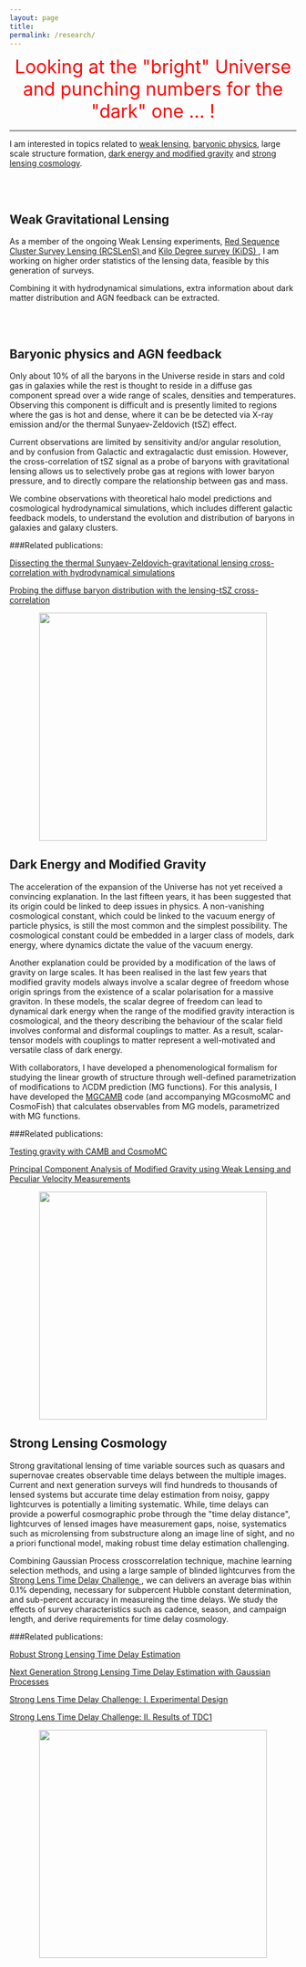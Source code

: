 ```yaml
---
layout: page
title: 
permalink: /research/
---
```


<p>
<center>
<font size="6"  >
<span style="color:red">   <bold> Looking at the "bright" Universe and punching numbers for the "dark" one ... !  </bold></span>
</font>
</center>
</p>

<P><HR>



<p>
I am interested in topics related to <a href="#gravitational lensing">weak lensing</a>, <a href="#baryonic physics">baryonic physics</a>, large scale structure formation, <a href="#dark energy">dark energy and modified gravity</a> and <a href="#Strong Lensing Cosmology">strong lensing cosmology</a>.
</p>

<br> <br /> 
<h2><a name="gravitational lensing"></a>Weak Gravitational Lensing</h2>
As a member of the ongoing Weak Lensing experiments, <a href="http://www.rcslens.org/"> Red Sequence Cluster Survey Lensing (RCSLenS) </a>  and <a href="http://kids.strw.leidenuniv.nl/"> Kilo Degree survey (KiDS) </a>, I am working on higher order statistics of the lensing data, feasible by this generation of surveys. 

Combining it with hydrodynamical simulations, extra information about dark matter distribution and AGN feedback can be extracted. 


<br> <br /> 
<h2><a name="baryonic physics"></a>Baryonic physics and AGN feedback</h2>

Only about 10% of
all the baryons in the Universe reside in stars and cold gas
in galaxies while the rest is thought to reside in a
diffuse gas component spread over a wide range of scales,
densities and temperatures. Observing this component is
difficult and is presently limited to regions where the gas
is hot and dense, where it can be be detected via X-ray
emission and/or the thermal Sunyaev-Zeldovich (tSZ) effect.

Current observations are limited by sensitivity and/or angular resolution, and by confusion from
Galactic and extragalactic dust emission. However, the
cross-correlation of tSZ signal as a probe of baryons with gravitational lensing allows us
to selectively probe gas at regions with lower baryon pressure, and to directly compare the relationship between gas and mass. 

We combine observations with theoretical halo model predictions and cosmological hydrodynamical
simulations, which includes different galactic feedback models, to understand the evolution and distribution of baryons in galaxies and galaxy clusters. 

###Related publications:  

<a href="http://inspirehep.net/record/1334912"> Dissecting the thermal Sunyaev-Zeldovich-gravitational lensing cross-correlation with hydrodynamical simulations </a>

<a href="http://inspirehep.net/record/1291267">  Probing the diffuse baryon distribution with the lensing-tSZ cross-correlation </a>

<center><img src="{{ site.baseurl }}/images/tSZLensing.png" width="400"></center>



<h2><a name="dark energy"></a>Dark Energy and Modified Gravity</h2>

The acceleration of the expansion of the Universe has not yet received a convincing explanation. In the last fifteen years, it has been suggested that its origin could be linked to deep issues in physics. A non-vanishing cosmological constant, which could be linked to the vacuum energy of particle physics, is still the most common and the simplest possibility. The cosmological constant could be embedded in a larger class of models, dark energy, where dynamics dictate the value of the vacuum energy. 

Another explanation could be provided by a modification of the laws of gravity on large scales. It has been realised in the last few years that modified gravity models always involve a scalar degree of freedom whose origin springs from the existence of a scalar polarisation for a massive graviton. In these models, the scalar degree of freedom can lead to dynamical dark energy when the range of the modified gravity interaction is cosmological, and the theory describing the behaviour of the scalar field involves conformal and disformal couplings to matter. As a result, scalar- tensor models with couplings to matter represent a well-motivated and versatile class of dark energy. 


With collaborators, I have developed a phenomenological formalism for studying the linear growth of structure through well-defined parametrization of modifications to ΛCDM prediction (MG functions). For this analysis, I have developed the <a href="http://aliojjati.github.io/MGCAMB/">  MGCAMB</a> code (and accompanying MGcosmoMC and CosmoFish) that calculates observables from MG models, parametrized with MG functions. 

###Related publications:  

<a href="http://arxiv.org/abs/1106.4543">  Testing gravity with CAMB and CosmoMC </a>

<a href="http://arxiv.org/abs/1306.2546"> Principal Component Analysis of Modified Gravity using Weak Lensing and Peculiar Velocity Measurements</a>

<center><img src="{{ site.baseurl }}/images/main_pk.png" width="400"></center>



<h2><a name="Strong Lensing Cosmology"></a>Strong Lensing Cosmology</h2>

Strong gravitational lensing of time variable sources such as quasars and supernovae creates observable time delays between the multiple images. Current and next generation surveys will find hundreds to thousands of lensed systems but accurate time delay estimation from noisy, gappy lightcurves is potentially a limiting systematic. While, time delays can provide a powerful cosmographic probe through the "time delay distance", lightcurves of lensed images have measurement gaps, noise, systematics such as microlensing from substructure along an image line of sight, and no a priori functional model, making robust time delay estimation challenging. 

Combining Gaussian Process crosscorrelation technique, machine learning selection methods, and using a large sample of blinded lightcurves from the <a href="http://timedelaychallenge.org/"> Strong Lens Time Delay Challenge </a>, we can delivers an average bias within 0.1% depending, necessary for subpercent Hubble constant determination, and sub-percent accuracy in measureing the time delays. We study the effects of survey characteristics such as cadence, season, and campaign length, and derive requirements for time delay cosmology. 

###Related publications:  

<a href="http://inspirehep.net/record/1225935">    Robust Strong Lensing Time Delay Estimation  </a>

<a href="http://inspirehep.net/record/1311958">   Next Generation Strong Lensing Time Delay Estimation with Gaussian Processes </a>

<a href="http://inspirehep.net/record/1261511">   Strong Lens Time Delay Challenge: I. Experimental Design  </a>

<a href="http://inspirehep.net/record/1315082">  Strong Lens Time Delay Challenge: II. Results of TDC1 </a>

<center><img src="{{ site.baseurl }}/images/lc_sample_ex.png" width="400"></center>

